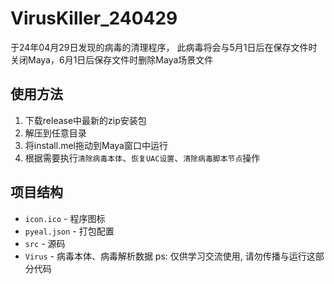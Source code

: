 # VirusKiller_240429

于24年04月29日发现的病毒的清理程序，
此病毒将会与5月1日后在保存文件时关闭Maya，6月1日后保存文件时删除Maya场景文件

## 使用方法

1. 下载release中最新的zip安装包
2. 解压到任意目录
3. 将install.mel拖动到Maya窗口中运行
4. 根据需要执行`清除病毒本体`、`恢复UAC设置`、`清除病毒脚本节点`操作

## 项目结构

- `icon.ico` - 程序图标
- `pyeal.json` - 打包配置
- `src` - 源码
- `Virus` - 病毒本体、病毒解析数据 ps: 仅供学习交流使用, 请勿传播与运行这部分代码


